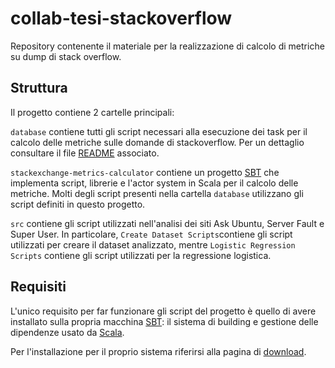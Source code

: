 # collab-tesi-stackoverflow
Repository contenente il materiale per la realizzazione di calcolo di metriche su dump di stack overflow.

## Struttura
Il progetto contiene 2 cartelle principali:

`database` contiene tutti gli script necessari alla esecuzione dei task per il calcolo delle metriche sulle domande di stackoverflow. Per un dettaglio consultare il file [README](https://github.com/ciccio86/collab-tesi-stackoverflow/blob/master/database/README.md) associato.

`stackexchange-metrics-calculator` contiene un progetto [SBT](http://www.scala-sbt.org/) che implementa script, librerie e l'actor system in Scala per il calcolo delle metriche. Molti degli script presenti nella cartella `database` utilizzano gli script definiti in questo progetto.

`src` contiene gli script utilizzati nell'analisi dei siti Ask Ubuntu, Server Fault e Super User. In particolare, `Create Dataset Scripts`contiene gli script utilizzati per creare il dataset analizzato, mentre `Logistic Regression Scripts` contiene gli script utilizzati per la regressione logistica.

## Requisiti
L'unico requisito per far funzionare gli script del progetto è quello di avere installato sulla propria macchina [SBT](http://www.scala-sbt.org/): il sistema di building e gestione delle dipendenze usato da [Scala](http://www.scala-lang.org/).

Per l'installazione per il proprio sistema riferirsi alla pagina di [download](http://www.scala-sbt.org/download.html).
